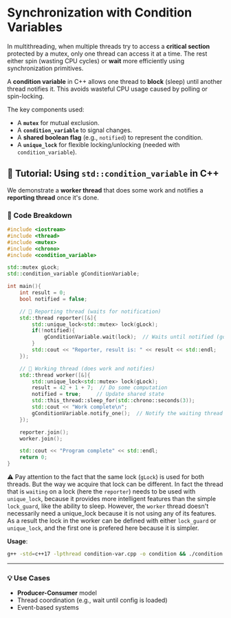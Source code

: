 # Synchronization with Condition Variables

In multithreading, when multiple threads try to access a **critical section** protected by a mutex, only one thread can access it at a time. The rest either spin (wasting CPU cycles) or **wait** more efficiently using synchronization primitives.

A **condition variable** in C++ allows one thread to **block** (sleep) until another thread notifies it. This avoids wasteful CPU usage caused by polling or spin-locking.

The key components used:

* A **`mutex`** for mutual exclusion.
* A **`condition_variable`** to signal changes.
* A **shared boolean flag** (e.g., `notified`) to represent the condition.
* A **`unique_lock`** for flexible locking/unlocking (needed with `condition_variable`).

## 📘 Tutorial: Using `std::condition_variable` in C++

We demonstrate a **worker thread** that does some work and notifies a **reporting thread** once it's done.

### 🔧 Code Breakdown

```cpp
#include <iostream>
#include <thread>
#include <mutex>
#include <chrono>
#include <condition_variable>

std::mutex gLock;
std::condition_variable gConditionVariable;

int main(){
    int result = 0;
    bool notified = false;

    // 🧾 Reporting thread (waits for notification)
    std::thread reporter([&]{
        std::unique_lock<std::mutex> lock(gLock);
        if(!notified){
            gConditionVariable.wait(lock);  // Waits until notified (goes to sleep mode)
        }
        std::cout << "Reporter, result is: " << result << std::endl;
    });

    // 🔧 Working thread (does work and notifies)
    std::thread worker([&]{
        std::unique_lock<std::mutex> lock(gLock);
        result = 42 + 1 + 7;  // Do some computation
        notified = true;     // Update shared state
        std::this_thread::sleep_for(std::chrono::seconds(3));  
        std::cout << "Work complete\n";
        gConditionVariable.notify_one();  // Notify the waiting thread
    });

    reporter.join();
    worker.join();

    std::cout << "Program complete" << std::endl;
    return 0;
}
```
⚠️ Pay attention to the fact that the same lock (`gLock`) is used for both threads. But the way we acquire that lock can be different. In fact the thread that is `waiting` on a lock (here the `reporter`) needs to be used with `unique_lock`, because it provides more intelligent features than the simple `lock_guard`, like the ability to sleep. However, the `worker` thread doesn't necessarily need a unique_lock because it is not using any of its features. As a result the lock in the worker can be defined with either `lock_guard` or `unique_lock`, and the first one is prefered here because it is simpler.

**Usage**:
```bash
g++ -std=c++17 -lpthread condition-var.cpp -o condition && ./condition && rm condition
```

---

### 💡 Use Cases

* **Producer-Consumer** model
* Thread coordination (e.g., wait until config is loaded)
* Event-based systems
